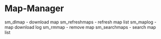 # Map-Manager
sm_dlmap - download map
sm_refreshmaps - refresh map list
sm_maplog - map download log
sm_rmmap - remove map
sm_searchmaps - search map list
